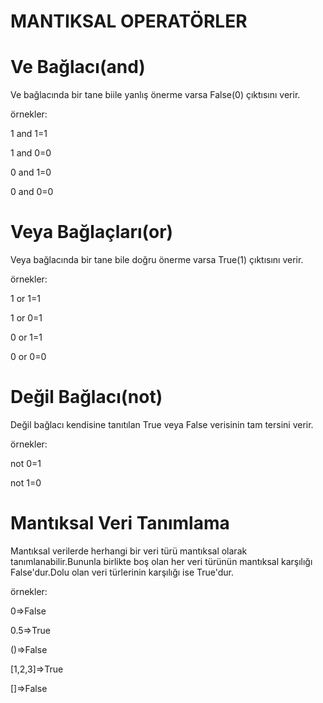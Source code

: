 # MANTIKSAL OPERATÖRLER

# Ve Bağlacı(and)
Ve bağlacında bir tane biile yanlış önerme varsa False(0) çıktısını verir.

örnekler:

1 and 1=1

1 and 0=0

0 and 1=0

0 and 0=0

# Veya Bağlaçları(or)
Veya bağlacında bir tane bile doğru önerme varsa True(1) çıktısını verir.

örnekler:

1 or 1=1

1 or 0=1

0 or 1=1

0 or 0=0

# Değil Bağlacı(not)
Değil bağlacı kendisine tanıtılan True veya False verisinin tam tersini verir.

örnekler:

not 0=1

not 1=0

# Mantıksal Veri Tanımlama
Mantıksal verilerde herhangi bir veri türü mantıksal olarak tanımlanabilir.Bununla birlikte boş olan her veri türünün mantıksal karşılığı False'dur.Dolu olan veri türlerinin karşılığı ise True'dur.

örnekler:

0=>False

0.5=>True

()=>False

[1,2,3]=>True

[]=>False
